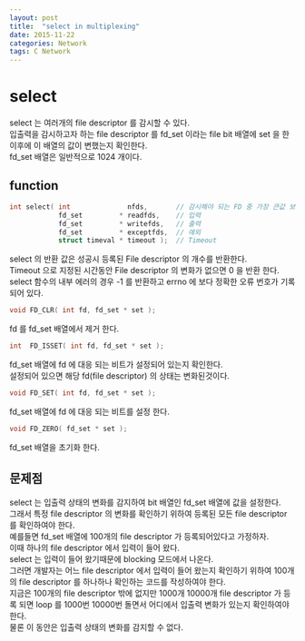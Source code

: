 ```yaml
---
layout: post
title:  "select in multiplexing"
date: 2015-11-22
categories: Network
tags: C Network
---
```


# select
select 는 여러개의 file descriptor 를 감시할 수 있다.  
입출력을 감시하고자 하는 file descriptor 를 fd_set 이라는 file bit 배열에 set 을 한 이후에 이 배열의 값이 변했는지 확인한다.  
fd_set 배열은 일반적으로 1024 개이다.  

## function

```c++
int select( int              nfds,       // 감시해야 되는 FD 중 가장 큰값 보다 하나 큰 값
            fd_set         * readfds,    // 입력
            fd_set         * writefds,   // 출력
            fd_set         * exceptfds,  // 예외
            struct timeval * timeout );  // Timeout
```

select 의 반환 값은 성공시 등록된 File descriptor 의 개수를 반환한다.  
Timeout 으로 지정된 시간동안 File descriptor 의 변화가 없으면 0 을 반환 한다.  
select 함수의 내부 에러의 경우 -1 를 반환하고 errno 에 보다 정확한 오류 번호가 기록 되어 있다.  

```c++
void FD_CLR( int fd, fd_set * set );
```

fd 를 fd_set 배열에서 제거 한다.

```c++
int  FD_ISSET( int fd, fd_set * set );
```

fd_set 배열에 fd 에 대응 되는 비트가 설정되어 있는지 확인한다.  
설정되어 있으면 해당 fd(file descriptor) 의 상태는 변화된것이다.

```c++
void FD_SET( int fd, fd_set * set );
```

fd_set 배열에 fd 에 대응 되는 비트를 설정 한다.

```c++
void FD_ZERO( fd_set * set );
```

fd_set 배열을 초기화 한다.

## 문제점
select 는 입출력 상태의 변화를 감지하여 bit 배열인 fd_set 배열에 값을 설정한다.  
그래서 특정 file descriptor 의 변화를 확인하기 위하여 등록된 모든 file descriptor 를 확인하여야 한다.  
예를들면 fd_set 배열에 100개의 file descriptor 가 등록되어있다고 가정하자.  
이때 하나의 file descriptor 에서 입력이 들어 왔다.  
select 는 입력이 들어 왔기때문에 blocking 모드에서 나온다.  
그러면 개발자는 어느 file descriptor 에서 입력이 들어 왔는지 확인하기 위하여 100개의 file descriptor 를 하나하나 확인하는 코드를 작성하여야 한다.  
지금은 100개의 file descriptor 밖에 없지만 1000개 10000개 file descriptor 가 등록 되면 loop 를 1000번 10000번 돌면서 어디에서 입출력 변화가 있는지 확인하여야 한다.  
물론 이 동안은 입출력 상태의 변화를 감지할 수 없다.  
